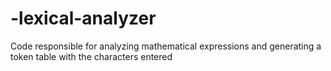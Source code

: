 # -lexical-analyzer
Code responsible for analyzing mathematical expressions and generating a token table with the characters entered
